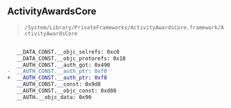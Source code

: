## ActivityAwardsCore

> `/System/Library/PrivateFrameworks/ActivityAwardsCore.framework/ActivityAwardsCore`

```diff

   __DATA_CONST.__objc_selrefs: 0xc0
   __DATA_CONST.__objc_protorefs: 0x18
   __AUTH_CONST.__auth_got: 0x490
-  __AUTH_CONST.__auth_ptr: 0xf0
+  __AUTH_CONST.__auth_ptr: 0xf8
   __AUTH_CONST.__const: 0x9d8
   __AUTH_CONST.__objc_const: 0xd08
   __AUTH.__objc_data: 0x90

```
